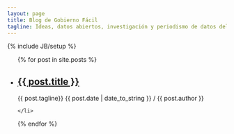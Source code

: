 ```yaml
---
layout: page
title: Blog de Gobierno Fácil
tagline: Ideas, datos abiertos, investigación y periodismo de datos del equipo de Gobierno Fácil
---
```

{% include JB/setup %}


<ul class="posts">
  {% for post in site.posts %}
    <li>
    	<h2> <a href="{{ BASE_PATH }}{{ post.url }}">{{ post.title }}</a></h2>
    	<span class="des">{{ post.tagline}}</span>
		<span>{{ post.date | date_to_string }} / {{ post.author }}</span> 
    
    </li>
  {% endfor %}
</ul>


